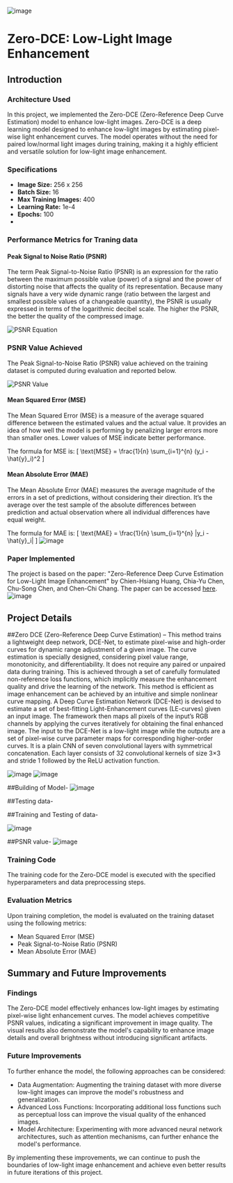 ![image](https://github.com/Dewanshu232/Denoising-Images/assets/122469929/6ae3e02c-fef6-43a0-88aa-53a95d36c7af)



# Zero-DCE: Low-Light Image Enhancement

## Introduction

### Architecture Used
In this project, we implemented the Zero-DCE (Zero-Reference Deep Curve Estimation) model to enhance low-light images. Zero-DCE is a deep learning model designed to enhance low-light images by estimating pixel-wise light enhancement curves. The model operates without the need for paired low/normal light images during training, making it a highly efficient and versatile solution for low-light image enhancement.

### Specifications
- **Image Size:** 256 x 256
- **Batch Size:** 16
- **Max Training Images:** 400
- **Learning Rate:** 1e-4
- **Epochs:** 100
- 
### Performance Metrics for Traning data

#### Peak Signal to Noise Ratio (PSNR)
The term Peak Signal-to-Noise Ratio (PSNR) is an expression for the ratio between the maximum possible value (power) of a signal and the power of distorting noise that affects the quality of its representation. Because many signals have a very wide dynamic range (ratio between the largest and smallest possible values of a changeable quantity), the PSNR is usually expressed in terms of the logarithmic decibel scale. The higher the PSNR, the better the quality of the compressed image.

![PSNR Equation](https://github.com/Dewanshu232/Denoising-Images/assets/122469929/0fb99d9f-7b3d-42f5-aac7-4e991fcd56f6)
### PSNR Value Achieved
The Peak Signal-to-Noise Ratio (PSNR) value achieved on the training dataset is computed during evaluation and reported below.

![PSNR Value](https://github.com/Dewanshu232/Denoising-Images/assets/122469929/7bffcf84-d7ce-4af5-acf3-4ef6031a6be2)


#### Mean Squared Error (MSE)
The Mean Squared Error (MSE) is a measure of the average squared difference between the estimated values and the actual value. It provides an idea of how well the model is performing by penalizing larger errors more than smaller ones. Lower values of MSE indicate better performance.

The formula for MSE is:
\[ \text{MSE} = \frac{1}{n} \sum_{i=1}^{n} (y_i - \hat{y}_i)^2 \]

#### Mean Absolute Error (MAE)
The Mean Absolute Error (MAE) measures the average magnitude of the errors in a set of predictions, without considering their direction. It’s the average over the test sample of the absolute differences between prediction and actual observation where all individual differences have equal weight.

The formula for MAE is:
\[ \text{MAE} = \frac{1}{n} \sum_{i=1}^{n} |y_i - \hat{y}_i| \]
![image](https://github.com/Dewanshu232/Denoising-Images/assets/122469929/4ef4f77a-c356-471e-9081-6b759ef76fc2)




### Paper Implemented
The project is based on the paper: "Zero-Reference Deep Curve Estimation for Low-Light Image Enhancement" by Chien-Hsiang Huang, Chia-Yu Chen, Chu-Song Chen, and Chen-Chi Chang. The paper can be accessed [here](https://arxiv.org/abs/2001.06826).
![image](https://github.com/Dewanshu232/Denoising-Images/assets/122469929/f3e62080-9811-4422-b11c-e3be88547b86)



## Project Details
##Zero DCE (Zero-Reference Deep Curve Estimation) –
This method trains a lightweight deep network, DCE-Net, to estimate pixel-wise and high-order curves for dynamic range adjustment of a given image. The curve estimation is specially designed, considering pixel value range, monotonicity, and differentiability. It does not require any paired or unpaired data during training. This is achieved through a set of carefully formulated non-reference loss functions, which implicitly measure the enhancement quality and drive the learning of the network. This method is efficient as image enhancement can be achieved by an intuitive and simple nonlinear curve mapping. A Deep Curve Estimation Network (DCE-Net) is devised to estimate a set of best-fitting Light-Enhancement curves (LE-curves) given an input image. The framework then maps all pixels of the input’s RGB channels by applying the curves iteratively for obtaining the final enhanced image. The input to the DCE-Net is a low-light image while the outputs are a set of pixel-wise curve parameter maps for corresponding higher-order curves. It is a plain CNN of seven convolutional layers with symmetrical concatenation. Each layer consists of 32 convolutional kernels of size 3×3 and stride 1 followed by the ReLU activation function.

![image](https://github.com/Dewanshu232/Denoising-Images/assets/122469929/315263ca-26d8-480c-8405-4c920768eda5)
![image](https://github.com/Dewanshu232/Denoising-Images/assets/122469929/233486bc-30e8-4cc3-b233-c0a61c8734c2)


##Building of Model-
![image](https://github.com/Dewanshu232/Denoising-Images/assets/122469929/922a0f66-e104-4cd5-bee4-0146c6b48f59)


##Testing data-


##Training and Testing of data-

![image](https://github.com/Dewanshu232/Denoising-Images/assets/122469929/43318965-cc0c-4a28-8c03-72d9062fd7a3)

##PSNR value-
![image](https://github.com/Dewanshu232/Denoising-Images/assets/122469929/356b420a-1f1d-46f1-9db8-1a55b7d1c285)

### Training Code
The training code for the Zero-DCE model is executed with the specified hyperparameters and data preprocessing steps.

### Evaluation Metrics
Upon training completion, the model is evaluated on the training dataset using the following metrics:
- Mean Squared Error (MSE)
- Peak Signal-to-Noise Ratio (PSNR)
- Mean Absolute Error (MAE)

## Summary and Future Improvements

### Findings
The Zero-DCE model effectively enhances low-light images by estimating pixel-wise light enhancement curves. The model achieves competitive PSNR values, indicating a significant improvement in image quality. The visual results also demonstrate the model's capability to enhance image details and overall brightness without introducing significant artifacts.

### Future Improvements
To further enhance the model, the following approaches can be considered:
- Data Augmentation: Augmenting the training dataset with more diverse low-light images can improve the model's robustness and generalization.
- Advanced Loss Functions: Incorporating additional loss functions such as perceptual loss can improve the visual quality of the enhanced images.
- Model Architecture: Experimenting with more advanced neural network architectures, such as attention mechanisms, can further enhance the model's performance.

By implementing these improvements, we can continue to push the boundaries of low-light image enhancement and achieve even better results in future iterations of this project.

